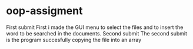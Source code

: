 # oop-assigment

First submit 
First i made the GUI menu to select the files and to insert the word to be searched in the documents.
Second submit
The second submit is the program succesfully copying the file into an array

